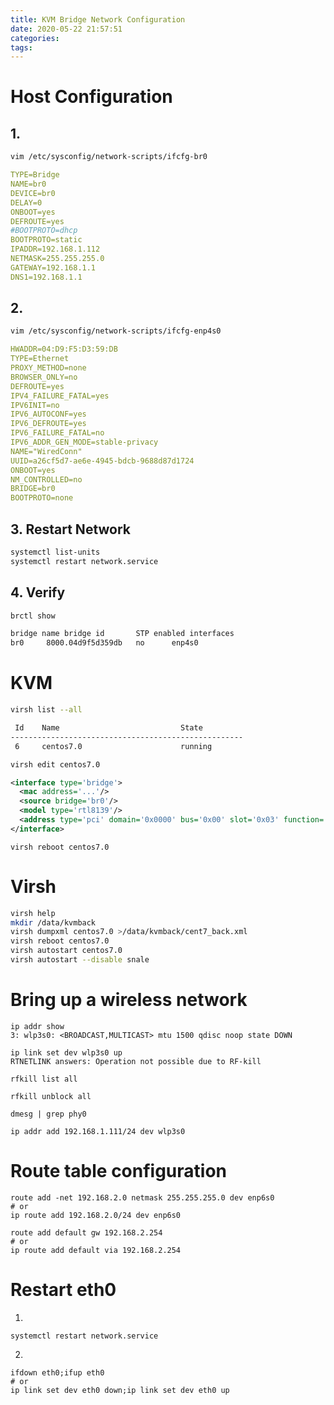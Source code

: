```yaml
---
title: KVM Bridge Network Configuration
date: 2020-05-22 21:57:51
categories:
tags:
---
```

# Host Configuration
## 1.
```bash
vim /etc/sysconfig/network-scripts/ifcfg-br0
```
``` yml
TYPE=Bridge
NAME=br0
DEVICE=br0
DELAY=0
ONBOOT=yes
DEFROUTE=yes
#BOOTPROTO=dhcp
BOOTPROTO=static
IPADDR=192.168.1.112
NETMASK=255.255.255.0
GATEWAY=192.168.1.1
DNS1=192.168.1.1
```
<!--more-->
## 2.
```bash
vim /etc/sysconfig/network-scripts/ifcfg-enp4s0
```
``` yml
HWADDR=04:D9:F5:D3:59:DB
TYPE=Ethernet
PROXY_METHOD=none
BROWSER_ONLY=no
DEFROUTE=yes
IPV4_FAILURE_FATAL=yes
IPV6INIT=no
IPV6_AUTOCONF=yes
IPV6_DEFROUTE=yes
IPV6_FAILURE_FATAL=no
IPV6_ADDR_GEN_MODE=stable-privacy
NAME="WiredConn"
UUID=a26cf5d7-ae6e-4945-bdcb-9688d87d1724
ONBOOT=yes
NM_CONTROLLED=no
BRIDGE=br0
BOOTPROTO=none
```
## 3. Restart Network

```bash
systemctl list-units
systemctl restart network.service
```

## 4. Verify
```bash
brctl show

bridge name	bridge id		STP enabled	interfaces
br0		8000.04d9f5d359db	no		enp4s0
```

# KVM

```bash
virsh list --all

 Id    Name                           State
----------------------------------------------------
 6     centos7.0                      running
```
```bash
virsh edit centos7.0
```
```xml
<interface type='bridge'>
  <mac address='...'/>
  <source bridge='br0'/>
  <model type='rtl8139'/>
  <address type='pci' domain='0x0000' bus='0x00' slot='0x03' function='0x0'/>
</interface>
```
```
virsh reboot centos7.0
```

# Virsh

```bash
virsh help
mkdir /data/kvmback
virsh dumpxml centos7.0 >/data/kvmback/cent7_back.xml
virsh reboot centos7.0
virsh autostart centos7.0 
virsh autostart --disable snale
```

# Bring up a wireless network

```
ip addr show
3: wlp3s0: <BROADCAST,MULTICAST> mtu 1500 qdisc noop state DOWN

ip link set dev wlp3s0 up
RTNETLINK answers: Operation not possible due to RF-kill

rfkill list all

rfkill unblock all

dmesg | grep phy0

ip addr add 192.168.1.111/24 dev wlp3s0
```

# Route table configuration

```
route add -net 192.168.2.0 netmask 255.255.255.0 dev enp6s0	
# or
ip route add 192.168.2.0/24 dev enp6s0

route add default gw 192.168.2.254	
# or
ip route add default via 192.168.2.254
```
# Restart eth0
1.
```
systemctl restart network.service
```
2.
```
ifdown eth0;ifup eth0
# or
ip link set dev eth0 down;ip link set dev eth0 up
```


